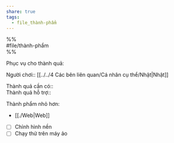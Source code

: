 ```yaml
---  
share: true  
tags:  
  - file_thành-phẩm  
---  
```

  
%%  
#file/thành-phẩm  
%%  
  
Phục vụ cho thành quả:  
  
Người chơi:: [[../../4 Các bên liên quan/Cá nhân cụ thể/Nhật|Nhật]]  
  
Thành quả cần có::  
Thành quả hỗ trợ::  
  
Thành phẩm nhỏ hơn:  
- [[./Web|Web]]  
  
  
- [ ] Chỉnh hình nền   
- [ ] Chạy thử trên máy ảo  
